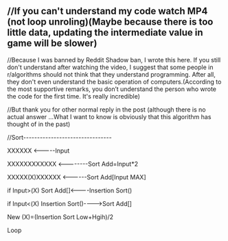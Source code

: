 //If you can't understand my code watch MP4 (not loop unroling)(Maybe because there is too little data, updating the intermediate value in game will be slower)
-------------------
//Because I was banned by Reddit Shadow ban, I wrote this here. If you still don't understand after watching the video, I suggest that some people in r/algorithms should not think that they understand programming. After all, they don't even understand the basic operation of computers.(According to the most supportive remarks, you don’t understand the person who wrote the code for the first time. It's really incredible)

//But thank you for other normal reply in the post (although there is no actual answer ...What I want to know is obviously that this algorithm has thought of in the past)

//Sort--------------------------------

XXXXXX <-----Input

XXXXXXXXXXXX <--------Sort Add=Input*2

XXXXX(X)XXXXXX <------Sort Add[Input MAX]

if Input>(X) Sort Add[]<----Insertion Sort() 

if Input<(X) Insertion Sort()---->Sort Add[] 

New (X)=(Insertion Sort Low+Hgih)/2

Loop
